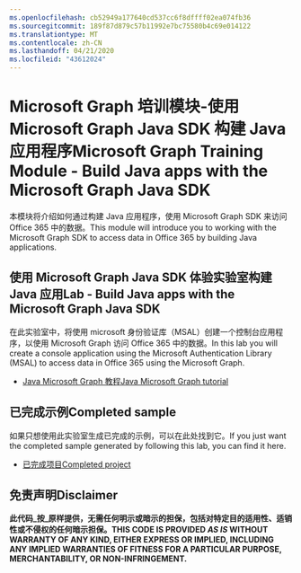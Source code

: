 ```yaml
---
ms.openlocfilehash: cb52949a177640cd537cc6f8dffff02ea074fb36
ms.sourcegitcommit: 189f87d879c57b11992e7bc75580b4c69e014122
ms.translationtype: MT
ms.contentlocale: zh-CN
ms.lasthandoff: 04/21/2020
ms.locfileid: "43612024"
---
```

# <a name="microsoft-graph-training-module---build-java-apps-with-the-microsoft-graph-java-sdk"></a><span data-ttu-id="b6e82-101">Microsoft Graph 培训模块-使用 Microsoft Graph Java SDK 构建 Java 应用程序</span><span class="sxs-lookup"><span data-stu-id="b6e82-101">Microsoft Graph Training Module - Build Java apps with the Microsoft Graph Java SDK</span></span>

<span data-ttu-id="b6e82-102">本模块将介绍如何通过构建 Java 应用程序，使用 Microsoft Graph SDK 来访问 Office 365 中的数据。</span><span class="sxs-lookup"><span data-stu-id="b6e82-102">This module will introduce you to working with the Microsoft Graph SDK to access data in Office 365 by building Java applications.</span></span>

## <a name="lab---build-java-apps-with-the-microsoft-graph-java-sdk"></a><span data-ttu-id="b6e82-103">使用 Microsoft Graph Java SDK 体验实验室构建 Java 应用</span><span class="sxs-lookup"><span data-stu-id="b6e82-103">Lab - Build Java apps with the Microsoft Graph Java SDK</span></span>

<span data-ttu-id="b6e82-104">在此实验室中，将使用 microsoft 身份验证库（MSAL）创建一个控制台应用程序，以使用 Microsoft Graph 访问 Office 365 中的数据。</span><span class="sxs-lookup"><span data-stu-id="b6e82-104">In this lab you will create a console application using the Microsoft Authentication Library (MSAL) to access data in Office 365 using the Microsoft Graph.</span></span>

- [<span data-ttu-id="b6e82-105">Java Microsoft Graph 教程</span><span class="sxs-lookup"><span data-stu-id="b6e82-105">Java Microsoft Graph tutorial</span></span>](https://docs.microsoft.com/graph/tutorials/java)

## <a name="completed-sample"></a><span data-ttu-id="b6e82-106">已完成示例</span><span class="sxs-lookup"><span data-stu-id="b6e82-106">Completed sample</span></span>

<span data-ttu-id="b6e82-107">如果只想使用此实验室生成已完成的示例，可以在此处找到它。</span><span class="sxs-lookup"><span data-stu-id="b6e82-107">If you just want the completed sample generated by following this lab, you can find it here.</span></span>

- [<span data-ttu-id="b6e82-108">已完成项目</span><span class="sxs-lookup"><span data-stu-id="b6e82-108">Completed project</span></span>](demo)

## <a name="disclaimer"></a><span data-ttu-id="b6e82-109">免责声明</span><span class="sxs-lookup"><span data-stu-id="b6e82-109">Disclaimer</span></span>

<span data-ttu-id="b6e82-110">**此代码_按_原样提供，无需任何明示或暗示的担保，包括对特定目的适用性、适销性或不侵权的任何暗示担保。**</span><span class="sxs-lookup"><span data-stu-id="b6e82-110">**THIS CODE IS PROVIDED _AS IS_ WITHOUT WARRANTY OF ANY KIND, EITHER EXPRESS OR IMPLIED, INCLUDING ANY IMPLIED WARRANTIES OF FITNESS FOR A PARTICULAR PURPOSE, MERCHANTABILITY, OR NON-INFRINGEMENT.**</span></span>
